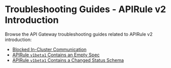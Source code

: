 # Troubleshooting Guides - APIRule v2 Introduction

Browse the API Gateway troubleshooting guides related to APIRule v2 introduction:

- [Blocked In-Cluster Communication](./03-80-blocked-in-cluster-communication.md)
- [APIRule `v1beta1` Contains an Empty Spec](./03-81-empty-apirule-v1beta1-spec.md)
- [APIRule `v1beta1` Contains a Changed Status Schema](./03-82-changed-status-schema-apirule-v1beta1.md)